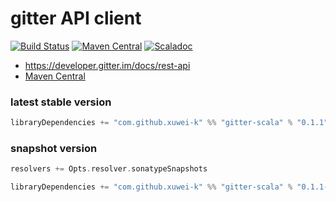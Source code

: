 # gitter API client

[![Build Status](https://secure.travis-ci.org/xuwei-k/gitter-scala.png)](http://travis-ci.org/xuwei-k/gitter-scala)
[![Maven Central](https://maven-badges.herokuapp.com/maven-central/com.github.xuwei-k/gitter-scala_2.11/badge.svg)](https://maven-badges.herokuapp.com/maven-central/com.github.xuwei-k/gitter-scala_2.11)
[![Scaladoc](http://javadoc-badge.appspot.com/com.github.xuwei-k/gitter-scala_2.11.svg?label=scaladoc)](http://javadoc-badge.appspot.com/com.github.xuwei-k/gitter-scala_2.11)

- <https://developer.gitter.im/docs/rest-api>
- [Maven Central](http://repo1.maven.org/maven2/com/github/xuwei-k/)

### latest stable version

```scala
libraryDependencies += "com.github.xuwei-k" %% "gitter-scala" % "0.1.1"
```

### snapshot version

```scala
resolvers += Opts.resolver.sonatypeSnapshots

libraryDependencies += "com.github.xuwei-k" %% "gitter-scala" % "0.1.1-SNAPSHOT"
```
